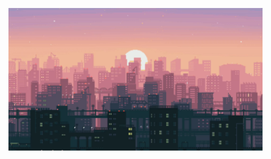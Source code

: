 ![epic image im gonna try out](https://raw.githubusercontent.com/cheesorb/cool-image/main/epic%20sunset.png)
